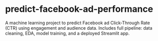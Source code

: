 # predict-facebook-ad-performance
A machine learning project to predict Facebook ad Click-Through Rate (CTR) using engagement and audience data. Includes full pipeline: data cleaning, EDA, model training, and a deployed Streamlit app.
